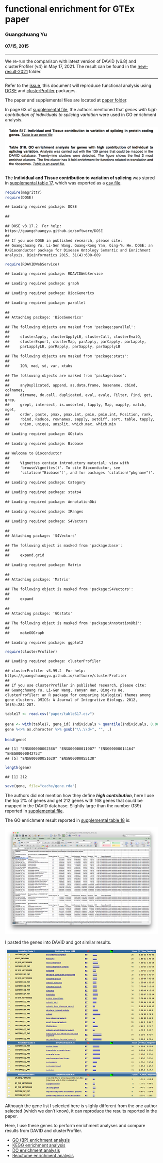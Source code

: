# functional enrichment for GTEx paper

### Guangchuang Yu

#### 07/15, 2015

------------------------------------------------------------------------

We re-run the comparison with latest version of DAVID (v6.8) and
clusterProfiler (v4) in May 17, 2021. The result can be found in the
[new-result-2021](https://github.com/GuangchuangYu/enrichment4GTEx_clusterProfiler/tree/master/new-result-2021)
folder.

------------------------------------------------------------------------

Refer to the [issue](https://github.com/GuangchuangYu/DOSE/issues/6),
this document will reproduce functional analysis using
[DOSE](http://www.bioconductor/packages/DOSE) and
[clusterProfiler](http://www.bioconductor.org/packages/clusterProfiler)
packages.

The paper and supplemental files are located at [paper folder](paper).

In page 63 of [supplemental file](paper/Mele.SM.pdf), the authors
mentioned that *genes with high contribution of individuals to splicing
variation* were used in GO enrichment analysis.

![](figures/Screenshot%202015-07-15%2020.03.05.png)

The **Individual and Tissue contribution to variation of splicing** was
stored in [supplemental table
17](paper/LargeSupplementTABLES_May1st_2015.xlsx), which was exported as
a [csv file](tableS17.csv).

``` r
require(magrittr)
require(DOSE)
```

    ## Loading required package: DOSE

    ## 

    ## DOSE v3.17.2  For help: https://guangchuangyu.github.io/software/DOSE
    ## 
    ## If you use DOSE in published research, please cite:
    ## Guangchuang Yu, Li-Gen Wang, Guang-Rong Yan, Qing-Yu He. DOSE: an R/Bioconductor package for Disease Ontology Semantic and Enrichment analysis. Bioinformatics 2015, 31(4):608-609

``` r
require(RDAVIDWebService)
```

    ## Loading required package: RDAVIDWebService

    ## Loading required package: graph

    ## Loading required package: BiocGenerics

    ## Loading required package: parallel

    ## 
    ## Attaching package: 'BiocGenerics'

    ## The following objects are masked from 'package:parallel':
    ## 
    ##     clusterApply, clusterApplyLB, clusterCall, clusterEvalQ,
    ##     clusterExport, clusterMap, parApply, parCapply, parLapply,
    ##     parLapplyLB, parRapply, parSapply, parSapplyLB

    ## The following objects are masked from 'package:stats':
    ## 
    ##     IQR, mad, sd, var, xtabs

    ## The following objects are masked from 'package:base':
    ## 
    ##     anyDuplicated, append, as.data.frame, basename, cbind, colnames,
    ##     dirname, do.call, duplicated, eval, evalq, Filter, Find, get, grep,
    ##     grepl, intersect, is.unsorted, lapply, Map, mapply, match, mget,
    ##     order, paste, pmax, pmax.int, pmin, pmin.int, Position, rank,
    ##     rbind, Reduce, rownames, sapply, setdiff, sort, table, tapply,
    ##     union, unique, unsplit, which.max, which.min

    ## Loading required package: GOstats

    ## Loading required package: Biobase

    ## Welcome to Bioconductor
    ## 
    ##     Vignettes contain introductory material; view with
    ##     'browseVignettes()'. To cite Bioconductor, see
    ##     'citation("Biobase")', and for packages 'citation("pkgname")'.

    ## Loading required package: Category

    ## Loading required package: stats4

    ## Loading required package: AnnotationDbi

    ## Loading required package: IRanges

    ## Loading required package: S4Vectors

    ## 
    ## Attaching package: 'S4Vectors'

    ## The following object is masked from 'package:base':
    ## 
    ##     expand.grid

    ## Loading required package: Matrix

    ## 
    ## Attaching package: 'Matrix'

    ## The following object is masked from 'package:S4Vectors':
    ## 
    ##     expand

    ## 
    ## Attaching package: 'GOstats'

    ## The following object is masked from 'package:AnnotationDbi':
    ## 
    ##     makeGOGraph

    ## Loading required package: ggplot2

``` r
require(clusterProfiler)
```

    ## Loading required package: clusterProfiler

    ## clusterProfiler v3.99.2  For help: https://guangchuangyu.github.io/software/clusterProfiler
    ## 
    ## If you use clusterProfiler in published research, please cite:
    ## Guangchuang Yu, Li-Gen Wang, Yanyan Han, Qing-Yu He. clusterProfiler: an R package for comparing biological themes among gene clusters. OMICS: A Journal of Integrative Biology. 2012, 16(5):284-287.

``` r
table17 <- read.csv("paper/tableS17.csv")

gene <- with(table17, gene_id[ Individuals > quantile(Individuals, 0.98)])
gene %<>% as.character %>% gsub("\\.\\d+", "", .)

head(gene)
```

    ## [1] "ENSG00000002586" "ENSG00000011007" "ENSG00000014164" "ENSG00000042753"
    ## [5] "ENSG00000051620" "ENSG00000055130"

``` r
length(gene)
```

    ## [1] 212

``` r
save(gene, file="cache/gene.rda")
```

The authors did not mention how they define ***high contribution***,
here I use the top 2% of genes and get 212 genes with 168 genes that
could be mapped in the DAVID database. Slightly large than the number
(139) reported in [supplemental file](paper/Mele.SM.pdf).

The GO enrichment result reported in [supplemental table
18](paper/LargeSupplementTABLES_May1st_2015.xlsx) is:

![](figures/Screenshot%202015-07-15%2019.49.01.png)

I pasted the genes into DAVID and got similar results.

![](figures/Screenshot%202015-07-15%2021.10.11.png)
![](figures/Screenshot%202015-07-15%2021.10.28.png)

Although the gene list I selected here is slighly different from the one
author selected (which we don’t know), it can reproduce the results
reported in the paper.

Here, I use these genes to perform enrichment analyses and compare
results from DAVID and clusterProfiler.

-   [GO (BP) enrichment analysis](GO_BP.md)
-   [KEGG enrichment analysis](KEGG.md)
-   [DO enrichment analysis](DO.md)
-   [Reactome enrichment analysis](Reactome.md)
